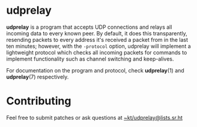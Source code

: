 # udprelay

**udprelay** is a program that accepts UDP connections and relays all incoming data to every known peer. By default, it does this transparently, resending packets to every address it's received a packet from in the last ten minutes; however, with the `-protocol` option, udprelay will implement a lightweight protocol which checks all incoming packets for commands to implement functionality such as channel switching and keep-alives.

For documentation on the program and protocol, check **udprelay**(1) and **udprelay**(7) respectively.

# Contributing

Feel free to submit patches or ask questions at [~kt/udprelay@lists.sr.ht](mailto:~kt/udprelay@lists.sr.ht)

